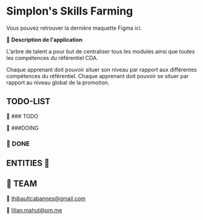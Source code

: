 # Simplon's Skills Farming

Vous pouvez retrouver la dernière maquette Figma ici.

:mag_right: **Description de l'application**

L'arbre de talent a pour but de centraliser tous les modules ainsi que toutes les compétences du référentiel CDA.

Chaque apprenant doit pouvoir situer son niveau par rapport aux différentes compétences du référentiel.
Chaque apprenant doit pouvoir se situer par rapport au niveau global de la promotion.

## TODO-LIST

:closed_book: ### TODO

:orange_book: ###DOING

### :green_book: DONE

## ENTITIES :scroll:

## :star2: TEAM

:email: thibaultcabannes@gmail.com

:email: lilian.mahut@pm.me

